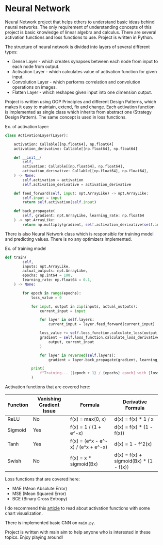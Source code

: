 # Neural Network

Neural Network project that helps others to understand basic ideas behind neural networks.
The only requirement of understanding concepts of this project is basic knowledge of linear algebra and calculus.
There are several activation functions and loss functions to use.
Project is written in Python.

The structure of neural network is divided into layers of several different types:

- Dense Layer - which creates synapses between each node from input to each node from output.
- Activation Layer - which calculates value of activation function for given input.
- Convolution Layer - which performs correlation and convolution operations on images.
- Flatten Layer - which reshapes given input into one dimension output.

Project is written using OOP Principles and different Design Patterns, which makes it easy to maintain, extend, fix and change.
Each activation function is implemented as single class which inherits from abstract one (Strategy Design Pattern).
The same concept is used in loss functions.

Ex. of activation layer:

```python
class ActivationLayer(Layer):

    activation: Callable[[np.float64], np.float64]
    activation_derivative: Callable[[np.float64], np.float64]

    def __init__(
        self,
        activation: Callable[[np.float64], np.float64],
        activation_derivative: Callable[[np.float64], np.float64],
    ) -> None:
        self.activation = activation
        self.activation_derivative = activation_derivative

    def feed_forward(self, input: npt.ArrayLike) -> npt.ArrayLike:
        self.input = input
        return self.activation(self.input)

    def back_propagate(
        self, gradient: npt.ArrayLike, learning_rate: np.float64
    ) -> npt.ArrayLike:
        return np.multiply(gradient, self.activation_derivative(self.input))
```

There is also Neural Network class which is responsible for training model and predicting values.
There is no any optimizers implemented.

Ex. of training model

```python
def train(
        self,
        inputs: npt.ArrayLike,
        actual_outputs: npt.ArrayLike,
        epochs: np.int64 = 100,
        learning_rate: np.float64 = 0.1,
    ) -> None:

        for epoch in range(epochs):
            loss_value = 0

            for input, output in zip(inputs, actual_outputs):
                current_input = input

                for layer in self.layers:
                    current_input = layer.feed_forward(current_input)

                loss_value += self.loss_function.calculate_loss(output, current_input)
                gradient = self.loss_function.calculate_loss_derivative(
                    output, current_input
                )

                for layer in reversed(self.layers):
                    gradient = layer.back_propagate(gradient, learning_rate)

            print(
                f"Training... [{epoch + 1} / {epochs} epoch] with {loss_value} value of loss"
            )
```

Activation functions that are covered here:

| Function | Vanishing Gradient Issue | Formula                            | Derivative Formula                      |
| -------- | ------------------------ | ---------------------------------- | --------------------------------------- |
| ReLU     | No                       | f(x) = max(0, x)                   | d(x) = f(x) \* 1 / x                    |
| Sigmoid  | Yes                      | f(x) = 1 / (1 + e^-x)              | d(x) = f(x) \* (1 - f(x))               |
| Tanh     | Yes                      | f(x) = (e^x - e^-x) / (e^x + e^-x) | d(x) = 1 - f^2(x)                       |
| Swish    | No                       | f(x) = x \* sigmoid(Bx)            | d(x) = f(x) + sigmoid(Bx) \* (1 - f(x)) |

Loss functions that are covered here:

- MAE (Mean Absolute Error)
- MSE (Mean Squared Error)
- BCE (Binary Cross Entropy)

I do recommend this [article](https://arxiv.org/pdf/1811.03378.pdf) to read about activation functions with some chart visualization.

There is implemented basic CNN on ```main.py```.

Project is written with main aim to help anyone who is interested in these topics. Enjoy playing around!
